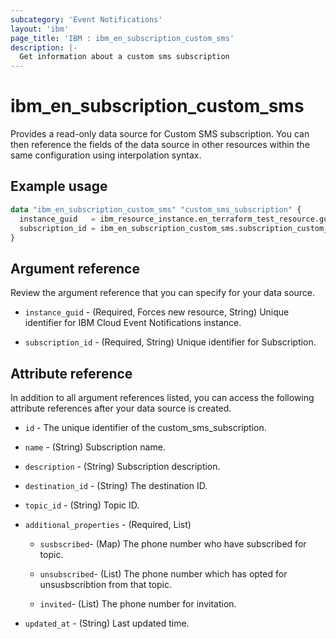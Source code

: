 ```yaml
---
subcategory: 'Event Notifications'
layout: 'ibm'
page_title: 'IBM : ibm_en_subscription_custom_sms'
description: |-
  Get information about a custom sms subscription
---
```


# ibm_en_subscription_custom_sms

Provides a read-only data source for Custom SMS subscription. You can then reference the fields of the data source in other resources within the same configuration using interpolation syntax.

## Example usage

```terraform
data "ibm_en_subscription_custom_sms" "custom_sms_subscription" {
  instance_guid   = ibm_resource_instance.en_terraform_test_resource.guid
  subscription_id = ibm_en_subscription_custom_sms.subscription_custom_sms.subscription_id
}
```

## Argument reference

Review the argument reference that you can specify for your data source.

- `instance_guid` - (Required, Forces new resource, String) Unique identifier for IBM Cloud Event Notifications instance.

- `subscription_id` - (Required, String) Unique identifier for Subscription.

## Attribute reference

In addition to all argument references listed, you can access the following attribute references after your data source is created.

- `id` - The unique identifier of the custom_sms_subscription.

- `name` - (String) Subscription name.

- `description` - (String) Subscription description.

- `destination_id` - (String) The destination ID.

- `topic_id` - (String) Topic ID.

- `additional_properties` - (Required, List)

  - `susbscribed`- (Map) The phone number who have subscribed for topic.

  - `unsubscribed`- (List) The phone number which has opted for unsusbscribtion from that topic.

  - `invited`- (List) The phone number for invitation.

- `updated_at` - (String) Last updated time.
